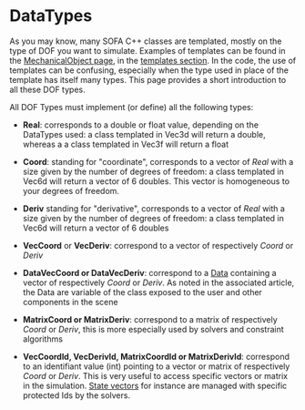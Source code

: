 DataTypes
=========

As you may know, many SOFA C++ classes are templated, mostly on the type of DOF you want to simulate. Examples of templates can be found in the [MechanicalObject page](https://www.sofa-framework.org/community/doc/simulation-principles/mechanicalobject/), in the [templates section](https://www.sofa-framework.org/community/doc/simulation-principles/mechanicalobject/#templates). In the code, the use of templates can be confusing, especially when the type used in place of the template has itself many types. This page provides a short introduction to all these DOF types.

All DOF Types must implement (or define) all the following types:

- **Real**: corresponds to a double or float value, depending on the DataTypes used: a class templated in Vec3d will return a double, whereas a a class templated in Vec3f will return a float

- **Coord**: standing for "coordinate", corresponds to a vector of _Real_ with a size given by the number of degrees of freedom: a class templated in Vec6d will return a vector of 6 doubles. This vector is homogeneous to your degrees of freedom.

- **Deriv** standing for "derivative", corresponds to a vector of _Real_ with a size given by the number of degrees of freedom: a class templated in Vec6d will return a vector of 6 doubles

- **VecCoord** or **VecDeriv**: correspond to a vector of respectively _Coord_ or _Deriv_

- **DataVecCoord or DataVecDeriv**: correspond to a [Data](https://www.sofa-framework.org/community/doc/main-principles/scene-graph/#data) containing a vector of respectively _Coord_ or _Deriv_. As noted in the associated article, the Data are variable of the class exposed to the user and other components in the scene

- **MatrixCoord or MatrixDeriv**: correspond to a matrix of respectively _Coord_ or _Deriv_, this is more especially used by solvers and constraint algorithms

- **VecCoordId, VecDerivId, MatrixCoordId or MatrixDerivId**: correspond to an identifiant value (int) pointing to a vector or matrix of respectively _Coord_ or _Deriv_. This is very useful to access specific vectors or matrix in the simulation. [State vectors](https://www.sofa-framework.org/community/doc/simulation-principles/mechanicalobject/#state-vectors) for instance are managed with specific protected Ids by the solvers.
